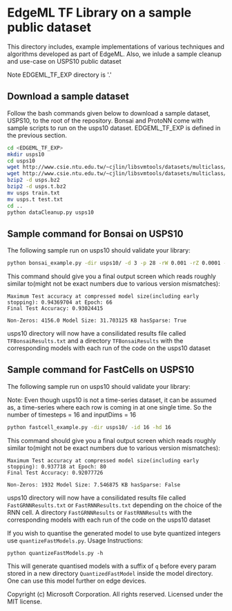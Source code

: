 # EdgeML TF Library on a sample public dataset

This directory includes, example implementations of various techniques and algorithms developed as
part of EdgeML. Also, we inlude a sample cleanup and use-case on USPS10 public dataset

Note EDGEML_TF_EXP directory is '.'

## Download a sample dataset
Follow the bash commands given below to download a sample dataset, USPS10, to the root of the repository. Bonsai and ProtoNN come with sample scripts to run on the usps10 dataset. EDGEML_TF_EXP is defined in the previous section.

```bash
cd <EDGEML_TF_EXP>
mkdir usps10
cd usps10
wget http://www.csie.ntu.edu.tw/~cjlin/libsvmtools/datasets/multiclass/usps.bz2
wget http://www.csie.ntu.edu.tw/~cjlin/libsvmtools/datasets/multiclass/usps.t.bz2
bzip2 -d usps.bz2
bzip2 -d usps.t.bz2
mv usps train.txt
mv usps.t test.txt
cd ..
python dataCleanup.py usps10
```

## Sample command for Bonsai on USPS10
The following sample run on usps10 should validate your library:

```bash
python bonsai_example.py -dir usps10/ -d 3 -p 28 -rW 0.001 -rZ 0.0001 -rV 0.001 -rT 0.001 -sZ 0.2 -sW 0.3 -sV 0.3 -sT 0.62 -e 100 -s 1
```
This command should give you a final output screen which reads roughly similar to(might not be exact numbers due to various version mismatches):
```
Maximum Test accuracy at compressed model size(including early stopping): 0.94369704 at Epoch: 66
Final Test Accuracy: 0.93024415

Non-Zeros: 4156.0 Model Size: 31.703125 KB hasSparse: True
```

usps10 directory will now have a consilidated results file called `TFBonsaiResults.txt` and a directory `TFBonsaiResults` with the corresponding models with each run of the code on the usps10 dataset


## Sample command for FastCells on USPS10
The following sample run on usps10 should validate your library:

Note: Even though usps10 is not a time-series dataset, it can be assumed as, a time-series where each row is coming in at one single time.
So the number of timesteps = 16 and inputDims = 16

```bash
python fastcell_example.py -dir usps10/ -id 16 -hd 16
```
This command should give you a final output screen which reads roughly similar to(might not be exact numbers due to various version mismatches):

```
Maximum Test accuracy at compressed model size(including early stopping): 0.937718 at Epoch: 80
Final Test Accuracy: 0.92077726

Non-Zeros: 1932 Model Size: 7.546875 KB hasSparse: False
```
usps10 directory will now have a consilidated results file called `FastGRNNResults.txt` or `FastRNNResults.txt` depending on the choice of the RNN cell.
A directory `FastGRNNResults` or `FastRNNResults` with the corresponding models with each run of the code on the usps10 dataset

If you wish to quantise the generated model to use byte quantized integers use `quantizeFastModels.py`. Usage Instructions:

```
python quantizeFastModels.py -h
```

This will generate quantised models with a suffix of `q` before every param stored in a new directory `QuantizedFastModel` inside the model directory.
One can use this model further on edge devices.


Copyright (c) Microsoft Corporation. All rights reserved. 
Licensed under the MIT license.
